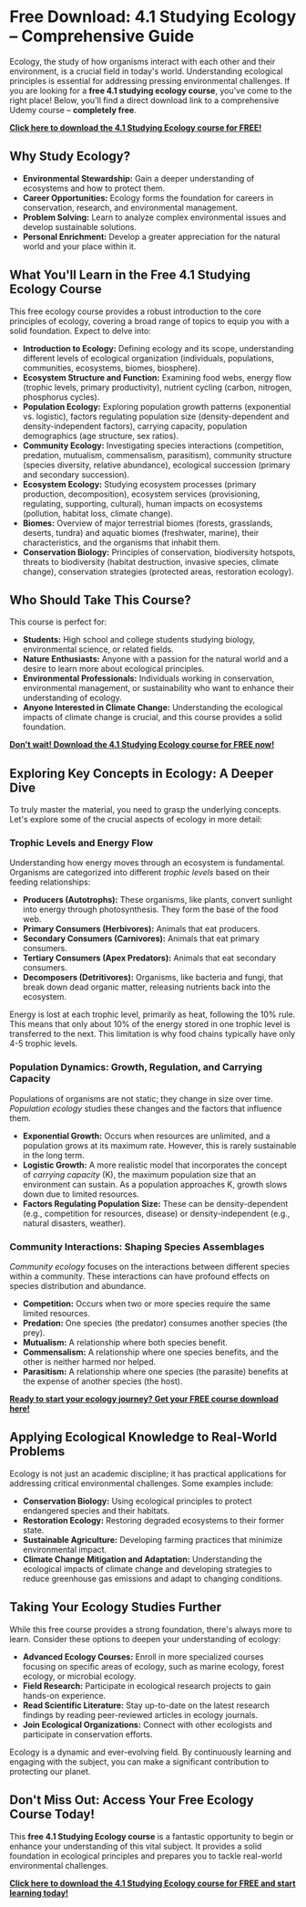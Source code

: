 # Free Download: 4.1 Studying Ecology – Comprehensive Guide

Ecology, the study of how organisms interact with each other and their environment, is a crucial field in today's world. Understanding ecological principles is essential for addressing pressing environmental challenges. If you are looking for a **free 4.1 studying ecology course**, you've come to the right place! Below, you'll find a direct download link to a comprehensive Udemy course – **completely free**.

[**Click here to download the 4.1 Studying Ecology course for FREE!**](https://udemywork.com/4-1-studying-ecology)

## Why Study Ecology?

*   **Environmental Stewardship:** Gain a deeper understanding of ecosystems and how to protect them.
*   **Career Opportunities:** Ecology forms the foundation for careers in conservation, research, and environmental management.
*   **Problem Solving:** Learn to analyze complex environmental issues and develop sustainable solutions.
*   **Personal Enrichment:** Develop a greater appreciation for the natural world and your place within it.

## What You'll Learn in the Free 4.1 Studying Ecology Course

This free ecology course provides a robust introduction to the core principles of ecology, covering a broad range of topics to equip you with a solid foundation. Expect to delve into:

*   **Introduction to Ecology:** Defining ecology and its scope, understanding different levels of ecological organization (individuals, populations, communities, ecosystems, biomes, biosphere).
*   **Ecosystem Structure and Function:** Examining food webs, energy flow (trophic levels, primary productivity), nutrient cycling (carbon, nitrogen, phosphorus cycles).
*   **Population Ecology:** Exploring population growth patterns (exponential vs. logistic), factors regulating population size (density-dependent and density-independent factors), carrying capacity, population demographics (age structure, sex ratios).
*   **Community Ecology:** Investigating species interactions (competition, predation, mutualism, commensalism, parasitism), community structure (species diversity, relative abundance), ecological succession (primary and secondary succession).
*   **Ecosystem Ecology:** Studying ecosystem processes (primary production, decomposition), ecosystem services (provisioning, regulating, supporting, cultural), human impacts on ecosystems (pollution, habitat loss, climate change).
*   **Biomes:** Overview of major terrestrial biomes (forests, grasslands, deserts, tundra) and aquatic biomes (freshwater, marine), their characteristics, and the organisms that inhabit them.
*   **Conservation Biology:** Principles of conservation, biodiversity hotspots, threats to biodiversity (habitat destruction, invasive species, climate change), conservation strategies (protected areas, restoration ecology).

## Who Should Take This Course?

This course is perfect for:

*   **Students:** High school and college students studying biology, environmental science, or related fields.
*   **Nature Enthusiasts:** Anyone with a passion for the natural world and a desire to learn more about ecological principles.
*   **Environmental Professionals:** Individuals working in conservation, environmental management, or sustainability who want to enhance their understanding of ecology.
*   **Anyone Interested in Climate Change:** Understanding the ecological impacts of climate change is crucial, and this course provides a solid foundation.

[**Don't wait! Download the 4.1 Studying Ecology course for FREE now!**](https://udemywork.com/4-1-studying-ecology)

## Exploring Key Concepts in Ecology: A Deeper Dive

To truly master the material, you need to grasp the underlying concepts. Let's explore some of the crucial aspects of ecology in more detail:

### Trophic Levels and Energy Flow

Understanding how energy moves through an ecosystem is fundamental. Organisms are categorized into different *trophic levels* based on their feeding relationships:

*   **Producers (Autotrophs):** These organisms, like plants, convert sunlight into energy through photosynthesis. They form the base of the food web.
*   **Primary Consumers (Herbivores):** Animals that eat producers.
*   **Secondary Consumers (Carnivores):** Animals that eat primary consumers.
*   **Tertiary Consumers (Apex Predators):** Animals that eat secondary consumers.
*   **Decomposers (Detritivores):** Organisms, like bacteria and fungi, that break down dead organic matter, releasing nutrients back into the ecosystem.

Energy is lost at each trophic level, primarily as heat, following the 10% rule. This means that only about 10% of the energy stored in one trophic level is transferred to the next. This limitation is why food chains typically have only 4-5 trophic levels.

### Population Dynamics: Growth, Regulation, and Carrying Capacity

Populations of organisms are not static; they change in size over time. *Population ecology* studies these changes and the factors that influence them.

*   **Exponential Growth:** Occurs when resources are unlimited, and a population grows at its maximum rate. However, this is rarely sustainable in the long term.
*   **Logistic Growth:** A more realistic model that incorporates the concept of *carrying capacity* (K), the maximum population size that an environment can sustain. As a population approaches K, growth slows down due to limited resources.
*   **Factors Regulating Population Size:** These can be density-dependent (e.g., competition for resources, disease) or density-independent (e.g., natural disasters, weather).

### Community Interactions: Shaping Species Assemblages

*Community ecology* focuses on the interactions between different species within a community. These interactions can have profound effects on species distribution and abundance.

*   **Competition:** Occurs when two or more species require the same limited resources.
*   **Predation:** One species (the predator) consumes another species (the prey).
*   **Mutualism:** A relationship where both species benefit.
*   **Commensalism:** A relationship where one species benefits, and the other is neither harmed nor helped.
*   **Parasitism:** A relationship where one species (the parasite) benefits at the expense of another species (the host).

[**Ready to start your ecology journey? Get your FREE course download here!**](https://udemywork.com/4-1-studying-ecology)

## Applying Ecological Knowledge to Real-World Problems

Ecology is not just an academic discipline; it has practical applications for addressing critical environmental challenges. Some examples include:

*   **Conservation Biology:** Using ecological principles to protect endangered species and their habitats.
*   **Restoration Ecology:** Restoring degraded ecosystems to their former state.
*   **Sustainable Agriculture:** Developing farming practices that minimize environmental impact.
*   **Climate Change Mitigation and Adaptation:** Understanding the ecological impacts of climate change and developing strategies to reduce greenhouse gas emissions and adapt to changing conditions.

## Taking Your Ecology Studies Further

While this free course provides a strong foundation, there's always more to learn. Consider these options to deepen your understanding of ecology:

*   **Advanced Ecology Courses:** Enroll in more specialized courses focusing on specific areas of ecology, such as marine ecology, forest ecology, or microbial ecology.
*   **Field Research:** Participate in ecological research projects to gain hands-on experience.
*   **Read Scientific Literature:** Stay up-to-date on the latest research findings by reading peer-reviewed articles in ecology journals.
*   **Join Ecological Organizations:** Connect with other ecologists and participate in conservation efforts.

Ecology is a dynamic and ever-evolving field. By continuously learning and engaging with the subject, you can make a significant contribution to protecting our planet.

## Don't Miss Out: Access Your Free Ecology Course Today!

This **free 4.1 Studying Ecology course** is a fantastic opportunity to begin or enhance your understanding of this vital subject. It provides a solid foundation in ecological principles and prepares you to tackle real-world environmental challenges.

[**Click here to download the 4.1 Studying Ecology course for FREE and start learning today!**](https://udemywork.com/4-1-studying-ecology)
